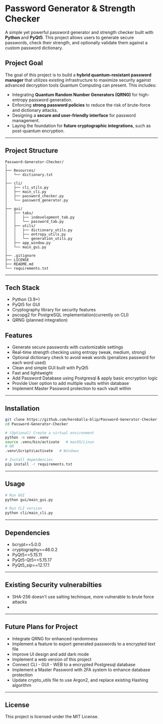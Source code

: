 # Password Generator & Strength Checker

A simple yet powerful password generator and strength checker built with **Python** and **PyQt5**.
This project allows users to generate secure passwords, check their strength, and optionally validate them against a custom password dictionary.

## Project Goal

The goal of this project is to build a **hybrid quantum-resistant password manager** that utilizes existing infrastructure to maximize security against advanced decryption tools Quantum Computing can present.
This includes:
- Integrating **Quantum Random Number Generators (QRNG)** for high-entropy password generation.
- Enforcing **strong password policies** to reduce the risk of brute-force and dictionary attacks.
- Designing a **secure and user-friendly interface** for password management.
- Laying the foundation for **future cryptographic integrations**, such as post-quantum encryption.

---

## Project Structure

```
Password-Generator-Checker/
│
├── Resources/
│   └── dictionary.txt
│
├── cli/
│   ├── cli_utils.py
│   ├── main_cli.py
│   ├── password_checker.py
│   └── password_generator.py
│
├── gui/
│   ├── tabs/
│   │   ├── indevelopment_tab.py
│   │   └── password_tab.py
│   ├── utils/
│   │   ├── dictionary_utils.py
│   │   ├── entropy_utils.py
│   │   └── generation_utils.py
│   ├── app_window.py
│   └── main_gui.py
│
├── .gitignore
├── LICENSE
├── README.md
└── requirements.txt
```

---

## Tech Stack
- Python (3.9+)
- PyQt5 for GUI
- Cryptography library for security features
- pscopg2 for PostgreSQL implementation(currently on CLI)
- QRNG (planned integration)

## Features

- Generate secure passwords with customizable settings
- Real-time strength checking using entropy (weak, medium, strong)
- Optional dictionary check to avoid weak words (penalizes password for each word used)
- Clean and simple GUI built with PyQt5
- Fast and lightweight
- Add Password Database using Postgresql & apply basic encryption logic
- Provide User option to add multiple vaults within database 
- Implement Master Password protection to each vault within

---

## Installation

```bash
git clone https://github.com/heroballa-blip/Password-Generator-Checker.git
cd Password-Generator-Checker

# (Optional) Create a virtual environment
python -m venv .venv
source .venv/bin/activate   # macOS/Linux
# OR
.venv\Scripts\activate   # Windows

# Install dependencies
pip install -r requirements.txt
```

---

## Usage

```bash
# Run GUI
python gui/main_gui.py

# Run CLI version
python cli/main_cli.py
```

---

## Dependencies

- bcrypt==5.0.0
- cryptography==46.0.2
- PyQt5==5.15.11
- PyQt5-Qt5==5.15.17
- PyQt5_sip==12.17.1

---
## Existing Security vulnerabilties
- SHA-256 doesn't use salting techinque, more vulnerable to brute force attacks
- 

---
## Future Plans for Project

- Integrate QRNG for enhanced randomness
- Implement a feature to export generated passwords to a encrypted text file
- Improve UI design and add dark mode
- Implement a web version of this project
- Connect CLI - GUI - WEB to a encrypted Postgresql database
- Implement a Master Password with 2FA system to enhance database protection
- Update crypto_utils file to use Argon2, and replace existing Hashing algorithm

---

## License

This project is licensed under the MIT License.